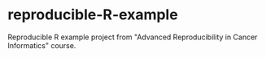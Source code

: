 # reproducible-R-example
Reproducible R example project from "Advanced Reproducibility in Cancer Informatics" course.
